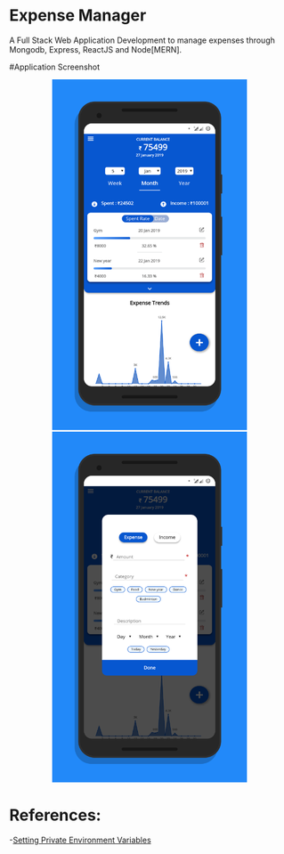 # Expense Manager
 A Full Stack Web Application Development to manage expenses through Mongodb, Express, ReactJS and Node[MERN].

#Application Screenshot

<p align="center">
  <img src="https://raw.githubusercontent.com/dhilipkmr/webapp-samples/master/images/expense/expense_home.png" width="350px" alt="Expense Home" title="Expense Home" height: "720px">
  <img src="https://raw.githubusercontent.com/dhilipkmr/webapp-samples/master/images/expense/add_expense.png" width="350px" alt="Add Expense" title= "Add Expense" height:"720px">
</p>



# References:
 -[Setting Private Environment Variables](https://www.freecodecamp.org/forum/t/guide-for-using-mongodb-and-deploying-to-heroku/19347)
